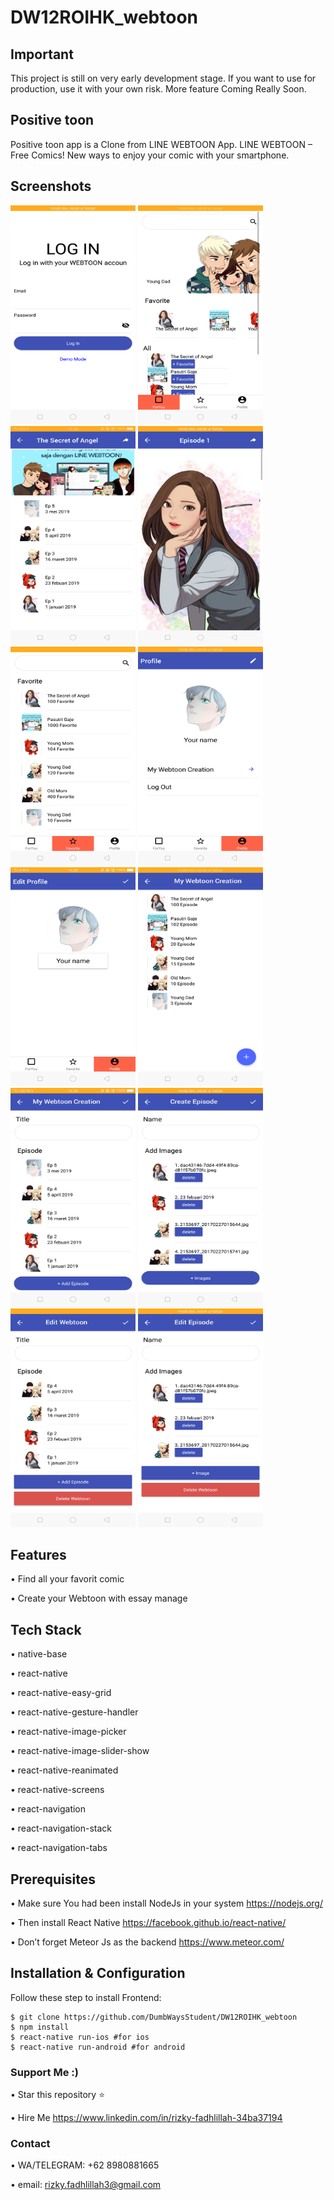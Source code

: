 # DW12ROIHK_webtoon
## Important

This project is still on very early development stage. If you want to use for production, use it with your own risk. 
More feature Coming Really Soon.

## Positive toon
Positive toon app is a Clone from LINE WEBTOON App. LINE WEBTOON – Free Comics! New ways to enjoy your comic with your smartphone. 

## Screenshots

<p float="left">
  <img src="https://github.com/DumbWaysStudent/DW12ROIHK_webtoon/blob/1.login_screen/screenShoot/1.%20login.png" width="200" height="350" alt="Choose a Service Type"/>

  <img src="https://github.com/DumbWaysStudent/DW12ROIHK_webtoon/blob/1.login_screen/screenShoot/2.For%20you.png" width="200" height="350" alt="Pick Location"/>

  <img src="https://github.com/DumbWaysStudent/DW12ROIHK_webtoon/blob/1.login_screen/screenShoot/3.%20Detail%20Webtoon.png" width="200" height="350" alt="Finding the truck"/>

  <img src="https://github.com/DumbWaysStudent/DW12ROIHK_webtoon/blob/1.login_screen/screenShoot/4.%20Detail%20Episode.png" width="200" height="350" alt="Order History"/>

  <img src="https://github.com/DumbWaysStudent/DW12ROIHK_webtoon/blob/1.login_screen/screenShoot/5.%20Favorite.png" width="200" height="350" alt="Choose a Service Type"/>

  <img src="https://github.com/DumbWaysStudent/DW12ROIHK_webtoon/blob/1.login_screen/screenShoot/6.%20profile.png" width="200" height="350" alt="Pick Location"/>

  <img src="https://github.com/DumbWaysStudent/DW12ROIHK_webtoon/blob/1.login_screen/screenShoot/7.%20edit%20profile.png" width="200" height="350" alt="Finding the truck"/>

  <img src="https://github.com/DumbWaysStudent/DW12ROIHK_webtoon/blob/1.login_screen/screenShoot/8.%20my%20webtoon%20creation.png" width="200" height="350" alt="Order History"/>

  <img src="https://github.com/DumbWaysStudent/DW12ROIHK_webtoon/blob/1.login_screen/screenShoot/9.%20create%20Webtoon.png" width="200" height="350" alt="Choose a Service Type"/>

  <img src="https://github.com/DumbWaysStudent/DW12ROIHK_webtoon/blob/1.login_screen/screenShoot/10.%20create%20episode.png" width="200" height="350" alt="Pick Location"/>

  <img src="https://github.com/DumbWaysStudent/DW12ROIHK_webtoon/blob/1.login_screen/screenShoot/11.%20edit%20webtoon.png" width="200" height="350" alt="Finding the truck"/>

  <img src="https://github.com/DumbWaysStudent/DW12ROIHK_webtoon/blob/1.login_screen/screenShoot/12.%20edit%20episode%20.png" width="200" height="350" alt="Order History"/>
</p>
    
    
## Features

•	Find all your favorit comic

•	Create your Webtoon with essay manage

## Tech Stack

•	native-base

•	react-native

•	react-native-easy-grid

•	react-native-gesture-handler

•	react-native-image-picker

•	react-native-image-slider-show

•	react-native-reanimated

•	react-native-screens

•	react-navigation

•	react-navigation-stack

•	react-navigation-tabs

## Prerequisites

•	Make sure You had been install NodeJs in your system https://nodejs.org/

•	Then install React Native https://facebook.github.io/react-native/

•	Don’t forget Meteor Js as the backend https://www.meteor.com/

## Installation & Configuration
Follow these step to install
Frontend:
```
$ git clone https://github.com/DumbWaysStudent/DW12ROIHK_webtoon
$ npm install
$ react-native run-ios #for ios
$ react-native run-android #for android
```
### Support Me :)
•	Star this repository ⭐️

•	Hire Me https://www.linkedin.com/in/rizky-fadhlillah-34ba37194

### Contact
•	WA/TELEGRAM: +62 8980881665

•	email: rizky.fadhlillah3@gmail.com

